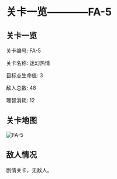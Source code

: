 # 关卡一览————FA-5


## 关卡一览

关卡编号: FA-5

关卡名称: 迷幻热情

目标点生命值: 3

敌人总数: 48

理智消耗: 12


## 关卡地图
![FA-5](./oprMap/FA-5.png)

## 敌人情况

剧情关卡，无敌人。

